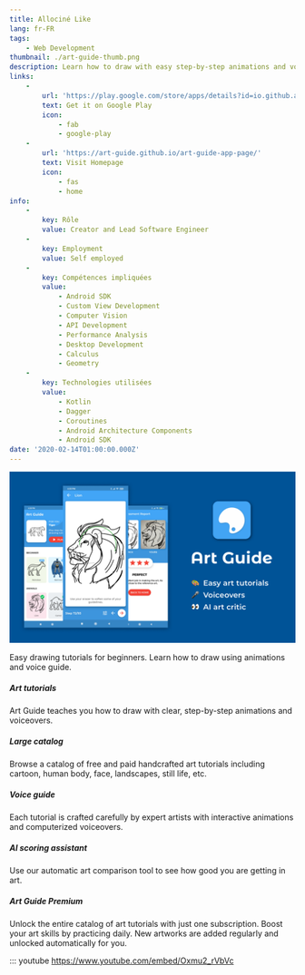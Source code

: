 ```yaml
---
title: Allociné Like
lang: fr-FR
tags:
    - Web Development
thumbnail: ./art-guide-thumb.png
description: Learn how to draw with easy step-by-step animations and voiceovers.
links:
    -
        url: 'https://play.google.com/store/apps/details?id=io.github.alamkanak.artguide'
        text: Get it on Google Play
        icon:
            - fab
            - google-play
    -
        url: 'https://art-guide.github.io/art-guide-app-page/'
        text: Visit Homepage
        icon:
            - fas
            - home
info:
    -
        key: Rôle
        value: Creator and Lead Software Engineer
    -
        key: Employment
        value: Self employed
    -
        key: Compétences impliquées
        value:
            - Android SDK
            - Custom View Development
            - Computer Vision
            - API Development
            - Performance Analysis
            - Desktop Development
            - Calculus
            - Geometry
    -
        key: Technologies utilisées
        value:
            - Kotlin
            - Dagger
            - Coroutines
            - Android Architecture Components
            - Android SDK
date: '2020-02-14T01:00:00.000Z'
---
```

![Art Guide](/art-guide.png)

Easy drawing tutorials for beginners. Learn how to draw using animations and voice guide.

##### Art tutorials
Art Guide teaches you how to draw with clear, step-by-step animations and voiceovers.

##### Large catalog
Browse a catalog of free and paid handcrafted art tutorials including cartoon, human body, face, landscapes, still life, etc.

##### Voice guide
Each tutorial is crafted carefully by expert artists with interactive animations and computerized voiceovers.

##### AI scoring assistant
Use our automatic art comparison tool to see how good you are getting in art.

##### Art Guide Premium
Unlock the entire catalog of art tutorials with just one subscription. Boost your art skills by practicing daily. New artworks are added regularly and unlocked automatically for you.

::: youtube https://www.youtube.com/embed/Oxmu2_rVbVc
